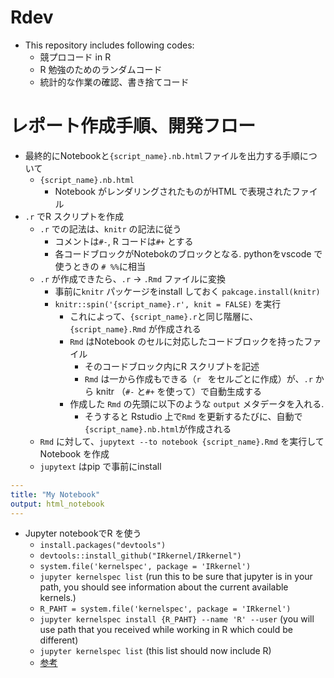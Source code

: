 # Rdev
- This repository includes following codes:
  - 競プロコード in R
  - R 勉強のためのランダムコード
  - 統計的な作業の確認、書き捨てコード
  
# レポート作成手順、開発フロー
- 最終的にNotebookと`{script_name}.nb.html`ファイルを出力する手順について
  - `{script_name}.nb.html`
    - Notebook がレンダリングされたものがHTML で表現されたファイル
- `.r` でR スクリプトを作成
  - `.r` での記法は、`knitr` の記法に従う
    - コメントは`#-`, R コードは`#+` とする
    - 各コードブロックがNotebokのブロックとなる. pythonをvscode で使うときの `# %%`に相当
  - `.r` が作成できたら、`.r` -> `.Rmd` ファイルに変換
    - 事前に`knitr` パッケージをinstall しておく `pakcage.install(knitr)`
    - `knitr::spin('{script_name}.r', knit = FALSE)` を実行
      - これによって、`{script_name}.r`と同じ階層に、`{script_name}.Rmd` が作成される
      - `Rmd` はNotebook のセルに対応したコードブロックを持ったファイル
        - そのコードブロック内にR スクリプトを記述
        - `Rmd` は一から作成もできる（```r ``` をセルごとに作成）が、`.r` から knitr （`#-` と`#+` を使って）で自動生成する
      - 作成した `Rmd` の先頭に以下のような `output` メタデータを入れる.
        - そうすると Rstudio 上で`Rmd` を更新するたびに、自動で`{script_name}.nb.html`が作成される
  - `Rmd` に対して、`jupytext --to notebook {script_name}.Rmd` を実行してNotebook を作成
  - `jupytext` はpip で事前にinstall
      
```yaml
---
title: "My Notebook"
output: html_notebook
---
```

- Jupyter notebookでR を使う
  - `install.packages("devtools")`
  - `devtools::install_github("IRkernel/IRkernel")`
  - `system.file('kernelspec', package = 'IRkernel')`
  - `jupyter kernelspec list` (run this to be sure that jupyter is in your path, you should see information about the current available kernels.)
  - `R_PAHT = system.file('kernelspec', package = 'IRkernel')`
  - `jupyter kernelspec install {R_PAHT} --name 'R' --user` (you will use path that you received while working in R which could be different)
  - `jupyter kernelspec list` (this list should now include R)
  - [参考](https://stackoverflow.com/a/65042753/5590919)
